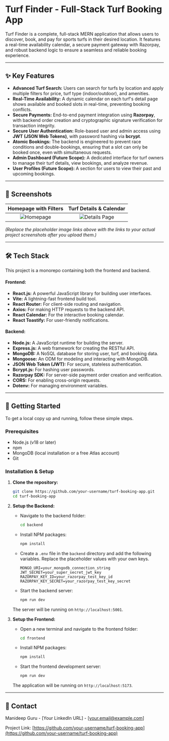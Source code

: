 # Turf Finder - Full-Stack Turf Booking App


Turf Finder is a complete, full-stack MERN application that allows users to discover, book, and pay for sports turfs in their desired location. It features a real-time availability calendar, a secure payment gateway with Razorpay, and robust backend logic to ensure a seamless and reliable booking experience.

---

## ✨ Key Features

*   **Advanced Turf Search:** Users can search for turfs by location and apply multiple filters for price, turf type (indoor/outdoor), and amenities.
*   **Real-Time Availability:** A dynamic calendar on each turf's detail page shows available and booked slots in real-time, preventing booking conflicts.
*   **Secure Payments:** End-to-end payment integration using **Razorpay**, with backend order creation and cryptographic signature verification for transaction integrity.
*   **Secure User Authentication:** Role-based user and admin access using **JWT (JSON Web Tokens)**, with password hashing via **bcrypt**.
*   **Atomic Bookings:** The backend is engineered to prevent race conditions and double-bookings, ensuring that a slot can only be booked once, even with simultaneous requests.
*   **Admin Dashboard (Future Scope):** A dedicated interface for turf owners to manage their turf details, view bookings, and analyze revenue.
*   **User Profiles (Future Scope):** A section for users to view their past and upcoming bookings.

---

## 📸 Screenshots

| Homepage with Filters | Turf Details & Calendar |
| :------------------: | :-------------------: |
| ![Homepage](https://placehold.co/600x400/png?text=Homepage%20Screenshot) | ![Details Page](https://placehold.co/600x400/png?text=Details%20Page%20Screenshot) |

*(Replace the placeholder image links above with the links to your actual project screenshots after you upload them.)*

---

## 🛠️ Tech Stack

This project is a monorepo containing both the frontend and backend.

#### **Frontend:**

*   **React.js:** A powerful JavaScript library for building user interfaces.
*   **Vite:** A lightning-fast frontend build tool.
*   **React Router:** For client-side routing and navigation.
*   **Axios:** For making HTTP requests to the backend API.
*   **React Calendar:** For the interactive booking calendar.
*   **React Toastify:** For user-friendly notifications.

#### **Backend:**

*   **Node.js:** A JavaScript runtime for building the server.
*   **Express.js:** A web framework for creating the RESTful API.
*   **MongoDB:** A NoSQL database for storing user, turf, and booking data.
*   **Mongoose:** An ODM for modeling and interacting with MongoDB.
*   **JSON Web Token (JWT):** For secure, stateless authentication.
*   **Bcrypt.js:** For hashing user passwords.
*   **Razorpay SDK:** For server-side payment order creation and verification.
*   **CORS:** For enabling cross-origin requests.
*   **Dotenv:** For managing environment variables.

---

## 🚀 Getting Started

To get a local copy up and running, follow these simple steps.

### **Prerequisites**

*   Node.js (v18 or later)
*   npm
*   MongoDB (local installation or a free Atlas account)
*   Git

### **Installation & Setup**

1.  **Clone the repository:**
    ```sh
    git clone https://github.com/your-username/turf-booking-app.git
    cd turf-booking-app
    ```

2.  **Setup the Backend:**
    *   Navigate to the backend folder:
        ```sh
        cd backend
        ```
    *   Install NPM packages:
        ```sh
        npm install
        ```
    *   Create a `.env` file in the `backend` directory and add the following variables. Replace the placeholder values with your own keys.
        ```
        MONGO_URI=your_mongodb_connection_string
        JWT_SECRET=your_super_secret_jwt_key
        RAZORPAY_KEY_ID=your_razorpay_test_key_id
        RAZORPAY_KEY_SECRET=your_razorpay_test_key_secret
        ```
    *   Start the backend server:
        ```sh
        npm run dev
        ```
    The server will be running on `http://localhost:5001`.

3.  **Setup the Frontend:**
    *   Open a new terminal and navigate to the frontend folder:
        ```sh
        cd frontend
        ```
    *   Install NPM packages:
        ```sh
        npm install
        ```
    *   Start the frontend development server:
        ```sh
        npm run dev
        ```
    The application will be running on `http://localhost:5173`.

---

## 👤 Contact

Manideep Guru - [Your LinkedIn URL] - [your.email@example.com]

Project Link: [https://github.com/your-username/turf-booking-app](https://github.com/your-username/turf-booking-app)
